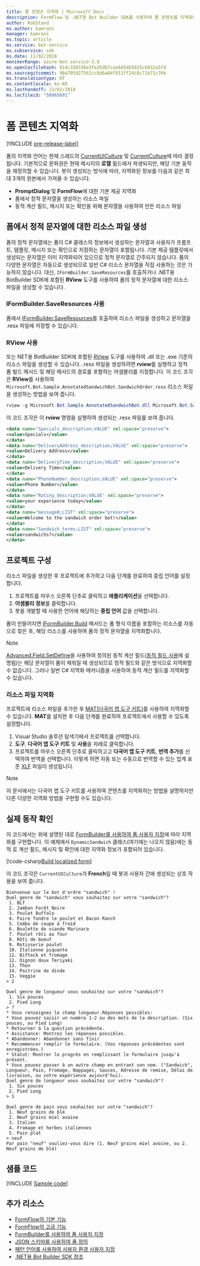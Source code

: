 ```yaml
---
title: 폼 콘텐츠 지역화 | Microsoft Docs
description: FormFlow 및 .NET용 Bot Builder SDK를 사용하여 폼 콘텐츠를 지역화하는 방법을 알아봅니다.
author: RobStand
ms.author: kamrani
manager: kamrani
ms.topic: article
ms.service: bot-service
ms.subservice: sdk
ms.date: 11/02/2018
monikerRange: azure-bot-service-3.0
ms.openlocfilehash: 914c33033be3fe35db7cae6d54b5835cb032a5fd
ms.sourcegitcommit: 984705927561cc8d6a84f811ff24c8c71b71c76b
ms.translationtype: HT
ms.contentlocale: ko-KR
ms.lasthandoff: 11/02/2018
ms.locfileid: "50965691"
---
```

# <a name="localize-form-content"></a>폼 콘텐츠 지역화

[!INCLUDE [pre-release-label](../includes/pre-release-label-v3.md)]

폼의 지역화 언어는 현재 스레드의 [CurrentUICulture](https://msdn.microsoft.com/library/system.threading.thread.currentuiculture(v=vs.110).aspx) 및 [CurrentCulture](https://msdn.microsoft.com/library/system.threading.thread.currentculture(v=vs.110).aspx)에 따라 결정됩니다.
기본적으로 문화권은 현재 메시지의 **로캘** 필드에서 파생되지만, 해당 기본 동작을 재정의할 수 있습니다.
봇이 생성되는 방식에 따라, 지역화된 정보를 다음과 같은 최대 3개의 원본에서 가져올 수 있습니다.

- **PromptDialog** 및 **FormFlow**에 대한 기본 제공 지역화
- 폼에서 정적 문자열을 생성하는 리소스 파일
- 동적 계산 필드, 메시지 또는 확인을 위해 문자열을 사용하여 만든 리소스 파일

## <a name="generate-a-resource-file-for-the-static-strings-in-your-form"></a>폼에서 정적 문자열에 대한 리소스 파일 생성

폼의 정적 문자열에는 폼이 C# 클래스의 정보에서 생성하는 문자열과 사용자가 프롬프트, 템플릿, 메시지 또는 확인으로 지정하는 문자열이 포함됩니다.
기본 제공 템플릿에서 생성되는 문자열은 이미 지역화되어 있으므로 정적 문자열로 간주되지 않습니다.
폼의 다양한 문자열은 자동으로 생성되므로 일반 C# 리소스 문자열을 직접 사용하는 것은 가능하지 않습니다.
대신, `IFormBuilder.SaveResources`를 호출하거나 .NET용 BotBuilder SDK에 포함된 **RView** 도구를 사용하여 폼의 정적 문자열에 대한 리소스 파일을 생성할 수 있습니다.

### <a name="use-iformbuildersaveresources"></a>IFormBuilder.SaveResources 사용

폼에서 [IFormBuilder.SaveResources][saveResources]를 호출하여 리소스 파일을 생성하고 문자열을 .resx 파일에 저장할 수 있습니다.

### <a name="use-rview"></a>RView 사용

또는 NET용 BotBuilder SDK에 포함된 <a href="https://aka.ms/v3-cs-RView-library" target="_blank">RView</a> 도구를 사용하여 .dll 또는 .exe 기준의 리소스 파일을 생성할 수 있습니다.
.resx 파일을 생성하려면 **rview**를 실행하고 정적 폼 빌드 메서드 및 해당 메서드의 경로를 포함하는 어셈블리를 지정합니다.
이 코드 조각은 **RView**를 사용하여 `Microsoft.Bot.Sample.AnnotatedSandwichBot.SandwichOrder.resx` 리소스 파일을 생성하는 방법을 보여 줍니다.

```csharp
rview -g Microsoft.Bot.Sample.AnnotatedSandwichBot.dll Microsoft.Bot.Sample.AnnotatedSandwichBot.SandwichOrder.BuildForm
```

이 코드 조각은 이 **rview** 명령을 실행하여 생성되는 .resx 파일를 보여 줍니다.

```xml
<data name="Specials_description;VALUE" xml:space="preserve">
<value>Specials</value>
</data>
<data name="DeliveryAddress_description;VALUE" xml:space="preserve">
<value>Delivery Address</value>
</data>
<data name="DeliveryTime_description;VALUE" xml:space="preserve">
<value>Delivery Time</value>
</data>
<data name="PhoneNumber_description;VALUE" xml:space="preserve">
<value>Phone Number</value>
</data>
<data name="Rating_description;VALUE" xml:space="preserve">
<value>your experience today</value>
</data>
<data name="message0;LIST" xml:space="preserve">
<value>Welcome to the sandwich order bot!</value>
</data>
<data name="Sandwich_terms;LIST" xml:space="preserve">
<value>sandwichs?</value>
</data>
```

## <a name="configure-your-project"></a>프로젝트 구성

리소스 파일을 생성한 후 프로젝트에 추가하고 다음 단계를 완료하여 중립 언어를 설정합니다. 

1. 프로젝트를 마우스 오른쪽 단추로 클릭하고 **애플리케이션**을 선택합니다.
2. **어셈블리 정보**를 클릭합니다.
3. 봇을 개발할 때 사용한 언어에 해당하는 **중립 언어** 값을 선택합니다.

폼이 만들어지면 [IFormBuilder.Build][build] 메서드는 폼 형식 이름을 포함하는 리소스를 자동으로 찾은 후, 해당 리소스를 사용하여 폼의 정적 문자열을 지역화합니다. 

> [!NOTE]
> [Advanced.Field.SetDefine][setDefine]을 사용하여 정의된 동적 계산 필드([동적 필드 사용](bot-builder-dotnet-formflow-formbuilder.md#dynamically-define-field-values-confirmations-and-messages)에 설명됨)는 해당 문자열이 폼이 채워질 때 생성되므로 정적 필드와 같은 방식으로 지역화할 수 없습니다. 그러나 일반 C# 지역화 메커니즘을 사용하여 동적 계산 필드를 지역화할 수 있습니다.

### <a name="localize-resource-files"></a>리소스 파일 지역화 

프로젝트에 리소스 파일을 추가한 후 <a href="https://developer.microsoft.com/windows/develop/multilingual-app-toolkit" target="_blank">MAT(다국어 앱 도구 키트)</a>를 사용하여 지역화할 수 있습니다. **MAT**를 설치한 후 다음 단계를 완료하여 프로젝트에서 사용할 수 있도록 설정합니다.

1. Visual Studio 솔루션 탐색기에서 프로젝트를 선택합니다.
2. **도구**, **다국어 앱 도구 키트** 및 **사용**을 차례로 클릭합니다.
3. 프로젝트를 마우스 오른쪽 단추로 클릭하고고 **다국어 앱 도구 키트**, **번역 추가**를 선택하여 번역을 선택합니다. 이렇게 하면 자동 또는 수동으로 번역할 수 있는 업계 표준 <a href="https://en.wikipedia.org/wiki/XLIFF" target="_blank">XLF</a> 파일이 생성됩니다.

> [!NOTE]
> 이 문서에서는 다국어 앱 도구 키트를 사용하여 콘텐츠를 지역화하는 방법을 설명하지만 다른 다양한 지역화 방법을 구현할 수도 있습니다.

## <a name="see-it-in-action"></a>실제 동작 확인

이 코드에서는 위에 설명된 대로 [FormBuilder를 사용하여 폼 사용자 지정](bot-builder-dotnet-formflow-formbuilder.md)에 따라 지역화를 구현합니다. 이 예제에서 `DynamicSandwich` 클래스(여기에는 나오지 않음)에는 동적 로 계산 필드, 메시지 및 확인에 대한 지역화 정보가 포함되어 있습니다.

[!code-csharp[Build localized form](../includes/code/dotnet-formflow-localize.cs#buildLocalizedForm)]

이 코드 조각은 `CurrentUICulture`가 **French**일 때 봇과 사용자 간에 생성되는 상호 작용을 보여 줍니다.

```console
Bienvenue sur le bot d'ordre "sandwich" !
Quel genre de "sandwich" vous souhaitez sur votre "sandwich"?
 1. BLT
 2. Jambon Forêt Noire
 3. Poulet Buffalo
 4. Faire fondre le poulet et Bacon Ranch
 5. Combo de coupe à froid
 6. Boulette de viande Marinara
 7. Poulet rôti au four
 8. Rôti de boeuf
 9. Rotisserie poulet
 10. Italienne piquante
 11. Bifteck et fromage
 12. Oignon doux Teriyaki
 13. Thon
 14. Poitrine de dinde
 15. Veggie
> 2

Quel genre de longueur vous souhaitez sur votre "sandwich"?
 1. Six pouces
 2. Pied Long
> ?
* Vous renseignez le champ longueur.Réponses possibles:
* Vous pouvez saisir un numéro 1-2 ou des mots de la description. (Six pouces, ou Pied Long)
* Retourner à la question précédente.
* Assistance: Montrez les réponses possibles.
* Abandonner: Abandonner sans finir
* Recommencer remplir le formulaire. (Vos réponses précédentes sont enregistrées.)
* Statut: Montrer le progrès en remplissant le formulaire jusqu'à présent.
* Vous pouvez passer à un autre champ en entrant son nom. ("Sandwich", Longueur, Pain, Fromage, Nappages, Sauces, Adresse de remise, Délai de livraison, ou votre expérience aujourd'hui).
Quel genre de longueur vous souhaitez sur votre "sandwich"?
 1. Six pouces
 2. Pied Long
> 1

Quel genre de pain vous souhaitez sur votre "sandwich"?
 1. Neuf grains de blé
 2. Neuf grains miel avoine
 3. Italien
 4. Fromage et herbes italiennes
 5. Pain plat
> neuf
Par pain "neuf" vouliez-vous dire (1. Neuf grains miel avoine, ou 2. Neuf grains de blé)
```

## <a name="sample-code"></a>샘플 코드

[!INCLUDE [Sample code](../includes/snippet-dotnet-formflow-samples.md)]

## <a name="additional-resources"></a>추가 리소스

- [FormFlow의 기본 기능](bot-builder-dotnet-formflow.md)
- [FormFlow의 고급 기능](bot-builder-dotnet-formflow-advanced.md)
- [FormBuilder를 사용하여 폼 사용자 지정](bot-builder-dotnet-formflow-formbuilder.md)
- [JSON 스키마를 사용하여 폼 정의](bot-builder-dotnet-formflow-json-schema.md)
- [패턴 언어를 사용하여 사용자 환경 사용자 지정](bot-builder-dotnet-formflow-pattern-language.md)
- <a href="/dotnet/api/?view=botbuilder-3.11.0" target="_blank">.NET용 Bot Builder SDK 참조</a>

[build]: /dotnet/api/microsoft.bot.builder.formflow.formbuilder-1.build 

[setDefine]: /dotnet/api/microsoft.bot.builder.formflow.advanced.field-1.setdefine

[saveResources]: /dotnet/api/microsoft.bot.builder.formflow.iform-1.saveresources
